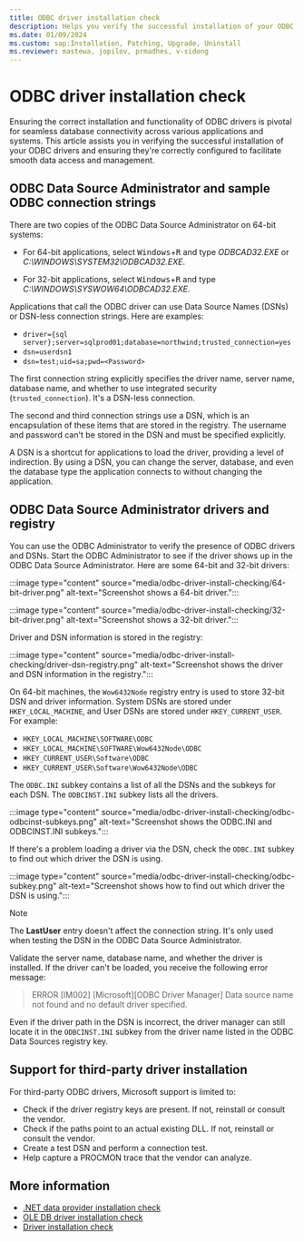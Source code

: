 ```yaml
---
title: ODBC driver installation check
description: Helps you verify the successful installation of your ODBC drivers and ensure they're correctly configured to facilitate smooth data access and management.
ms.date: 01/09/2024
ms.custom: sap:Installation, Patching, Upgrade, Uninstall
ms.reviewer: mastewa, jopilov, prmadhes, v-sidong
---
```


# ODBC driver installation check

Ensuring the correct installation and functionality of ODBC drivers is pivotal for seamless database connectivity across various applications and systems. This article assists you in verifying the successful installation of your ODBC drivers and ensuring they're correctly configured to facilitate smooth data access and management.

## ODBC Data Source Administrator and sample ODBC connection strings

There are two copies of the ODBC Data Source Administrator on 64-bit systems:

- For 64-bit applications, select <kbd>Windows</kbd>+<kbd>R</kbd> and type *ODBCAD32.EXE* or *C:\WINDOWS\SYSTEM32\ODBCAD32.EXE*.

- For 32-bit applications, select <kbd>Windows</kbd>+<kbd>R</kbd> and type *C:\WINDOWS\SYSWOW64\ODBCAD32.EXE*.

Applications that call the ODBC driver can use Data Source Names (DSNs) or DSN-less connection strings. Here are examples:

- `driver={sql server};server=sqlprod01;database=northwind;trusted_connection=yes`
- `dsn=userdsn1`
- `dsn=test;uid=sa;pwd=<Password>`

The first connection string explicitly specifies the driver name, server name, database name, and whether to use integrated security (`trusted_connection`). It's a DSN-less connection.

The second and third connection strings use a DSN, which is an encapsulation of these items that are stored in the registry. The username and password can't be stored in the DSN and must be specified explicitly.

A DSN is a shortcut for applications to load the driver, providing a level of indirection. By using a DSN, you can change the server, database, and even the database type the application connects to without changing the application.

## ODBC Data Source Administrator drivers and registry

You can use the ODBC Administrator to verify the presence of ODBC drivers and DSNs. Start the ODBC Administrator to see if the driver shows up in the ODBC Data Source Administrator. Here are some 64-bit and 32-bit drivers:

:::image type="content" source="media/odbc-driver-install-checking/64-bit-driver.png" alt-text="Screenshot shows a 64-bit driver.":::

:::image type="content" source="media/odbc-driver-install-checking/32-bit-driver.png" alt-text="Screenshot shows a 32-bit driver.":::

Driver and DSN information is stored in the registry:

:::image type="content" source="media/odbc-driver-install-checking/driver-dsn-registry.png" alt-text="Screenshot shows the driver and DSN information in the registry.":::

On 64-bit machines, the `Wow6432Node` registry entry is used to store 32-bit DSN and driver information. System DSNs are stored under `HKEY_LOCAL_MACHINE`, and User DSNs are stored under `HKEY_CURRENT_USER`. For example:

- `HKEY_LOCAL_MACHINE\SOFTWARE\ODBC`
- `HKEY_LOCAL_MACHINE\SOFTWARE\Wow6432Node\ODBC`
- `HKEY_CURRENT_USER\Software\ODBC`
- `HKEY_CURRENT_USER\Software\Wow6432Node\ODBC`

The `ODBC.INI` subkey contains a list of all the DSNs and the subkeys for each DSN. The `ODBCINST.INI` subkey lists all the drivers.

:::image type="content" source="media/odbc-driver-install-checking/odbc-odbcinst-subkeys.png" alt-text="Screenshot shows the ODBC.INI and ODBCINST.INI subkeys.":::

If there's a problem loading a driver via the DSN, check the `ODBC.INI` subkey to find out which driver the DSN is using.

:::image type="content" source="media/odbc-driver-install-checking/odbc-subkey.png" alt-text="Screenshot shows how to find out which driver the DSN is using.":::

> [!NOTE]
> The **LastUser** entry doesn't affect the connection string. It's only used when testing the DSN in the ODBC Data Source Administrator.

Validate the server name, database name, and whether the driver is installed. If the driver can't be loaded, you receive the following error message:

> ERROR [IM002] [Microsoft][ODBC Driver Manager] Data source name not found and no default driver specified.

Even if the driver path in the DSN is incorrect, the driver manager can still locate it in the `ODBCINST.INI` subkey from the driver name listed in the ODBC Data Sources registry key.

## Support for third-party driver installation

For third-party ODBC drivers, Microsoft support is limited to:

- Check if the driver registry keys are present. If not, reinstall or consult the vendor.
- Check if the paths point to an actual existing DLL. If not, reinstall or consult the vendor.
- Create a test DSN and perform a connection test.
- Help capture a PROCMON trace that the vendor can analyze.

## More information

- [.NET data provider installation check](net-driver-install-check.md)
- [OLE DB driver installation check](oledb-driver-install-check.md)
- [Driver installation check](driver-install-checking.md)
